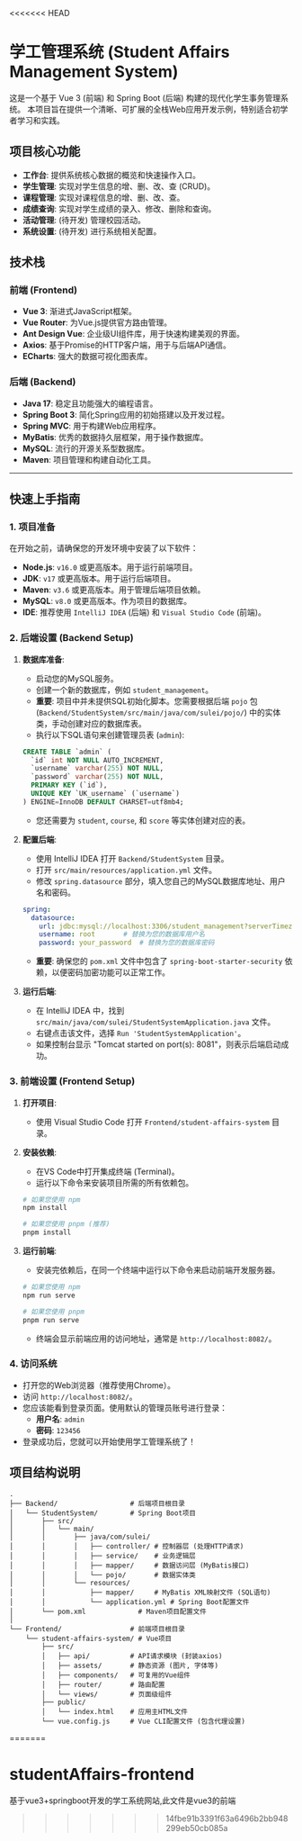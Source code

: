 <<<<<<< HEAD
# 学工管理系统 (Student Affairs Management System)

这是一个基于 Vue 3 (前端) 和 Spring Boot (后端) 构建的现代化学生事务管理系统。
本项目旨在提供一个清晰、可扩展的全栈Web应用开发示例，特别适合初学者学习和实践。

## 项目核心功能

- **工作台**: 提供系统核心数据的概览和快速操作入口。
- **学生管理**: 实现对学生信息的增、删、改、查 (CRUD)。
- **课程管理**: 实现对课程信息的增、删、改、查。
- **成绩查询**: 实现对学生成绩的录入、修改、删除和查询。
- **活动管理**: (待开发) 管理校园活动。
- **系统设置**: (待开发) 进行系统相关配置。

## 技术栈

### 前端 (Frontend)
- **Vue 3**: 渐进式JavaScript框架。
- **Vue Router**: 为Vue.js提供官方路由管理。
- **Ant Design Vue**: 企业级UI组件库，用于快速构建美观的界面。
- **Axios**: 基于Promise的HTTP客户端，用于与后端API通信。
- **ECharts**: 强大的数据可视化图表库。

### 后端 (Backend)
- **Java 17**: 稳定且功能强大的编程语言。
- **Spring Boot 3**: 简化Spring应用的初始搭建以及开发过程。
- **Spring MVC**: 用于构建Web应用程序。
- **MyBatis**: 优秀的数据持久层框架，用于操作数据库。
- **MySQL**: 流行的开源关系型数据库。
- **Maven**: 项目管理和构建自动化工具。

---

## 快速上手指南

### 1. 项目准备

在开始之前，请确保您的开发环境中安装了以下软件：

- **Node.js**: `v16.0` 或更高版本。用于运行前端项目。
- **JDK**: `v17` 或更高版本。用于运行后端项目。
- **Maven**: `v3.6` 或更高版本。用于管理后端项目依赖。
- **MySQL**: `v8.0` 或更高版本。作为项目的数据库。
- **IDE**: 推荐使用 `IntelliJ IDEA` (后端) 和 `Visual Studio Code` (前端)。

### 2. 后端设置 (Backend Setup)

1.  **数据库准备**:
    *   启动您的MySQL服务。
    *   创建一个新的数据库，例如 `student_management`。
    *   **重要**: 项目中并未提供SQL初始化脚本。您需要根据后端 `pojo` 包 (`Backend/StudentSystem/src/main/java/com/sulei/pojo/`) 中的实体类，手动创建对应的数据库表。
    *   执行以下SQL语句来创建管理员表 (`admin`):
      ```sql
      CREATE TABLE `admin` (
        `id` int NOT NULL AUTO_INCREMENT,
        `username` varchar(255) NOT NULL,
        `password` varchar(255) NOT NULL,
        PRIMARY KEY (`id`),
        UNIQUE KEY `UK_username` (`username`)
      ) ENGINE=InnoDB DEFAULT CHARSET=utf8mb4;
      ```
    *   您还需要为 `student`, `course`, 和 `score` 等实体创建对应的表。

2.  **配置后端**:
    *   使用 IntelliJ IDEA 打开 `Backend/StudentSystem` 目录。
    *   打开 `src/main/resources/application.yml` 文件。
    *   修改 `spring.datasource` 部分，填入您自己的MySQL数据库地址、用户名和密码。
      ```yaml
      spring:
        datasource:
          url: jdbc:mysql://localhost:3306/student_management?serverTimezone=UTC # 替换'student_management'为您创建的数据库名
          username: root       # 替换为您的数据库用户名
          password: your_password  # 替换为您的数据库密码
      ```
    *   **重要**: 确保您的 `pom.xml` 文件中包含了 `spring-boot-starter-security` 依赖，以便密码加密功能可以正常工作。

3.  **运行后端**:
    *   在 IntelliJ IDEA 中，找到 `src/main/java/com/sulei/StudentSystemApplication.java` 文件。
    *   右键点击该文件，选择 `Run 'StudentSystemApplication'`。
    *   如果控制台显示 "Tomcat started on port(s): 8081"，则表示后端启动成功。

### 3. 前端设置 (Frontend Setup)

1.  **打开项目**:
    *   使用 Visual Studio Code 打开 `Frontend/student-affairs-system` 目录。

2.  **安装依赖**:
    *   在VS Code中打开集成终端 (Terminal)。
    *   运行以下命令来安装项目所需的所有依赖包。
      ```bash
      # 如果您使用 npm
      npm install
      
      # 如果您使用 pnpm (推荐)
      pnpm install
      ```

3.  **运行前端**:
    *   安装完依赖后，在同一个终端中运行以下命令来启动前端开发服务器。
      ```bash
      # 如果您使用 npm
      npm run serve
      
      # 如果您使用 pnpm
      pnpm run serve
      ```
    *   终端会显示前端应用的访问地址，通常是 `http://localhost:8082/`。

### 4. 访问系统

- 打开您的Web浏览器（推荐使用Chrome）。
- 访问 `http://localhost:8082/`。
- 您应该能看到登录页面。使用默认的管理员账号进行登录：
  - **用户名**: `admin`
  - **密码**: `123456`
- 登录成功后，您就可以开始使用学工管理系统了！

## 项目结构说明

```
.
├── Backend/                  # 后端项目根目录
│   └── StudentSystem/        # Spring Boot项目
│       ├── src/
│       │   └── main/
│       │       ├── java/com/sulei/
│       │       │   ├── controller/ # 控制器层 (处理HTTP请求)
│       │       │   ├── service/    # 业务逻辑层
│       │       │   ├── mapper/     # 数据访问层 (MyBatis接口)
│       │       │   └── pojo/       # 数据实体类
│       │       └── resources/
│       │           ├── mapper/     # MyBatis XML映射文件 (SQL语句)
│       │           └── application.yml # Spring Boot配置文件
│       └── pom.xml             # Maven项目配置文件
│
└── Frontend/                 # 前端项目根目录
    └── student-affairs-system/ # Vue项目
        ├── src/
        │   ├── api/          # API请求模块 (封装axios)
        │   ├── assets/       # 静态资源 (图片, 字体等)
        │   ├── components/   # 可复用的Vue组件
        │   ├── router/       # 路由配置
        │   └── views/        # 页面级组件
        ├── public/
        │   └── index.html    # 应用主HTML文件
        └── vue.config.js     # Vue CLI配置文件 (包含代理设置)
``` 
=======
# studentAffairs-frontend
基于vue3+springboot开发的学工系统网站,此文件是vue3的前端
>>>>>>> 14fbe91b3391f63a6496b2bb948299eb50cb085a
